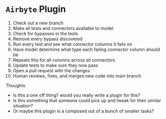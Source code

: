 # `Airbyte` Plugin

1. Check out a new branch
2. Make all tests and connectors available to model
3. Check for bypasses in the tests
4. Remove every bypass discovered
5. Run every test and see what connector columns it fails on
6. Have model determine what type each failing connector column should be
7. Repeats this for all columns across all connectors
8. Update tests to make sure they now pass
9. Open a pull request with the changes
10. Human reviews, fixes, and merges new code into main branch

Thoughts
- Is this a one off thing? would you really write a plugin for this?
- Is this something that someone could pick up and tweak for their similar situation?
- Or maybe this plugin is a composed out of a bunch of smaller tasks?